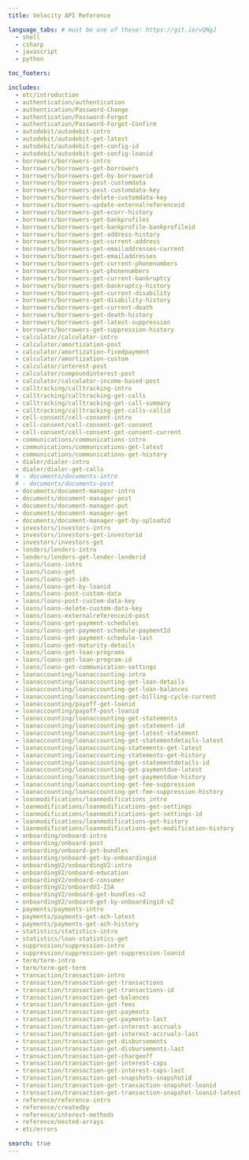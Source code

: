 ```yaml
---
title: Velocity API Reference

language_tabs: # must be one of these: https://git.io/vQNgJ
  - shell
  - csharp
  - javascript
  - python

toc_footers:

includes:
  - etc/introduction
  - authentication/authentication
  - authentication/Password-Change
  - authentication/Password-Forgot
  - authentication/Password-Forgot-Confirm
  - autodebit/autodebit-intro
  - autodebit/autodebit-get-latest
  - autodebit/autodebit-get-config-id
  - autodebit/autodebit-get-config-loanid
  - borrowers/borrowers-intro
  - borrowers/borrowers-get-borrowers
  - borrowers/borrowers-get-by-borrowerid
  - borrowers/borrowers-post-customdata
  - borrowers/borrowers-post-customdata-key
  - borrowers/borrowers-delete-customdata-key
  - borrowers/borrowers-update-externalreferenceid
  - borrowers/borrowers-get-ecorr-history
  - borrowers/borrowers-get-bankprofiles
  - borrowers/borrowers-get-bankprofile-bankprofileid
  - borrowers/borrowers-get-address-history
  - borrowers/borrowers-get-current-address
  - borrowers/borrowers-get-emailaddresses-current
  - borrowers/borrowers-get-emailaddresses
  - borrowers/borrowers-get-current-phonenumbers
  - borrowers/borrowers-get-phonenumbers
  - borrowers/borrowers-get-current-bankruptcy
  - borrowers/borrowers-get-bankruptcy-history
  - borrowers/borrowers-get-current-disability
  - borrowers/borrowers-get-disability-history
  - borrowers/borrowers-get-current-death
  - borrowers/borrowers-get-death-history
  - borrowers/borrowers-get-latest-suppression
  - borrowers/borrowers-get-suppression-history
  - calculator/calculator-intro
  - calculator/amortization-post
  - calculator/amortization-fixedpayment
  - calculator/amortization-custom
  - calculator/interest-post
  - calculator/compoundinterest-post
  - calculator/calculator-income-based-post
  - calltracking/calltracking-intro
  - calltracking/calltracking-get-calls
  - calltracking/calltracking-get-call-summary
  - calltracking/calltracking-get-calls-callid
  - cell-consent/cell-consent-intro
  - cell-consent/cell-consent-get-consent
  - cell-consent/cell-consent-get-consent-current
  - communications/communications-intro
  - communications/communications-get-latest
  - communications/communications-get-history
  - dialer/dialer-intro
  - dialer/dialer-get-calls
  # - documents/documents-intro
  # - documents/documents-post
  - documents/document-manager-intro
  - documents/document-manager-post
  - documents/document-manager-put
  - documents/document-manager-get
  - documents/document-manager-get-by-uploadid
  - investors/investors-intro
  - investors/investors-get-investorid
  - investors/investors-get
  - lenders/lenders-intro
  - lenders/lenders-get-lender-lenderid
  - loans/loans-intro
  - loans/loans-get
  - loans/loans-get-ids
  - loans/loans-get-by-loanid
  - loans/loans-post-custom-data
  - loans/loans-post-custom-data-key
  - loans/loans-delete-custom-data-key
  - loans/loans-externalreferenceid-post
  - loans/loans-get-payment-schedules
  - loans/loans-get-payment-schedule-paymentId
  - loans/loans-get-payment-schedule-last
  - loans/loans-get-maturity-details
  - loans/loans-get-loan-programs
  - loans/loans-get-loan-program-id
  - loans/loans-get-communication-settings
  - loanaccounting/loanaccounting-intro
  - loanaccounting/loanaccounting-get-loan-details
  - loanaccounting/loanaccounting-get-loan-balances
  - loanaccounting/loanaccounting-get-billing-cycle-current
  - loanaccounting/payoff-get-loanid
  - loanaccounting/payoff-post-loanid
  - loanaccounting/loanaccounting-get-statements
  - loanaccounting/loanaccounting-get-statement-id
  - loanaccounting/loanaccounting-get-latest-statement
  - loanaccounting/loanaccounting-get-statementdetails-latest
  - loanaccounting/loanaccounting-statements-get-latest
  - loanaccounting/loanaccounting-statements-get-history
  - loanaccounting/loanaccounting-get-statementdetails-id
  - loanaccounting/loanaccounting-get-paymentdue-latest
  - loanaccounting/loanaccounting-get-paymentdue-history
  - loanaccounting/loanaccounting-get-fee-suppression
  - loanaccounting/loanaccounting-get-fee-suppression-history
  - loanmodifications/loanmodifications_intro
  - loanmodifications/loanmodifications-get-settings
  - loanmodifications/loanmodifications-get-settings-id
  - loanmodifications/loanmodifications-get-history
  - loanmodifications/loanmodifications-get-modification-history
  - onboarding/onboard-intro
  - onboarding/onboard-post
  - onboarding/onboard-get-bundles
  - onboarding/onboard-get-by-onboardingid
  - onboardingV2/onboardingV2-intro
  - onboardingV2/onboard-education
  - onboardingV2/onboard-consumer
  - onboardingV2/onboardV2-ISA
  - onboardingV2/onboard-get-bundles-v2
  - onboardingV2/onboard-get-by-onboardingid-v2
  - payments/payments-intro
  - payments/payments-get-ach-latest
  - payments/payments-get-ach-history
  - statistics/statistics-intro
  - statistics/loan-statistics-get
  - suppression/suppression-intro
  - suppression/suppression-get-suppression-loanid
  - term/term-intro
  - term/term-get-term
  - transaction/transaction-intro
  - transaction/transaction-get-transactions
  - transaction/transaction-get-transactions-id
  - transaction/transaction-get-balances
  - transaction/transaction-get-fees
  - transaction/transaction-get-payments
  - transaction/transaction-get-payments-last
  - transaction/transaction-get-interest-accruals
  - transaction/transaction-get-interest-accruals-last
  - transaction/transaction-get-disbursements
  - transaction/transaction-get-disbursements-last
  - transaction/transaction-get-chargeoff
  - transaction/transaction-get-interest-caps
  - transaction/transaction-get-interest-caps-last
  - transaction/transaction-get-snapshots-snapshotid
  - transaction/transaction-get-transaction-snapshot-loanid
  - transaction/transaction-get-transaction-snapshot-loanid-latest
  - reference/reference-intro
  - reference/createdby
  - reference/interest-methods
  - reference/nested-arrays
  - etc/errors

search: true
---
```

